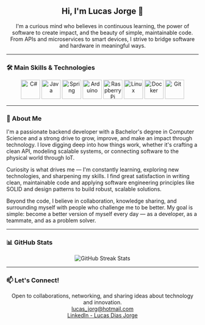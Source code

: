 <h2 align="center">Hi, I'm Lucas Jorge 👋</h2>

<p align="center">
  I'm a curious mind who believes in continuous learning, the power of software to create impact, and the beauty of simple, maintainable code.<br />
  From APIs and microservices to smart devices, I strive to bridge software and hardware in meaningful ways.
</p>

---

### 🛠️ Main Skills & Technologies

<p align="center">
  <img src="https://cdn.jsdelivr.net/gh/devicons/devicon/icons/csharp/csharp-original.svg" height="50" alt="C#" />
  <img src="https://cdn.jsdelivr.net/gh/devicons/devicon/icons/java/java-original.svg" height="50" alt="Java" />
  <img src="https://cdn.jsdelivr.net/gh/devicons/devicon/icons/spring/spring-original.svg" height="50" alt="Spring" />
  <img src="https://cdn.jsdelivr.net/gh/devicons/devicon/icons/arduino/arduino-original.svg" height="50" alt="Arduino" />
  <img src="https://cdn.jsdelivr.net/gh/devicons/devicon/icons/raspberrypi/raspberrypi-original.svg" height="50" alt="Raspberry Pi" />
  <img src="https://cdn.jsdelivr.net/gh/devicons/devicon/icons/linux/linux-original.svg" height="50" alt="Linux" />
  <img src="https://cdn.jsdelivr.net/gh/devicons/devicon/icons/docker/docker-original.svg" height="50" alt="Docker" />
  <img src="https://cdn.jsdelivr.net/gh/devicons/devicon/icons/git/git-original.svg" height="50" alt="Git" />
</p>

---

### 🌱 About Me

I'm a passionate backend developer with a Bachelor's degree in Computer Science and a strong drive to grow, improve, and make an impact through technology. I love digging deep into how things work, whether it's crafting a clean API, modeling scalable systems, or connecting software to the physical world through IoT.

Curiosity is what drives me — I'm constantly learning, exploring new technologies, and sharpening my skills. I find great satisfaction in writing clean, maintainable code and applying software engineering principles like SOLID and design patterns to build robust, scalable solutions.

Beyond the code, I believe in collaboration, knowledge sharing, and surrounding myself with people who challenge me to be better. My goal is simple: become a better version of myself every day — as a developer, as a teammate, and as a problem solver.

---

### 📊 GitHub Stats

<p align="center">
  <img src="http://github-readme-streak-stats.herokuapp.com?user=LucasDiasJorge&theme=dark&hide_border=true&date_format=M%20j%5B%2C%20Y%5D" alt="GitHub Streak Stats" />
</p>

---

### 📫 Let's Connect!

<p align="center">
  Open to collaborations, networking, and sharing ideas about technology and innovation.<br/>
  <a href="mailto:lucas_jorg@hotmail.com">lucas_jorg@hotmail.com</a><br/>
  <a href="https://www.linkedin.com/in/lucasdiasjorge">LinkedIn - Lucas Dias Jorge</a>
</p>
